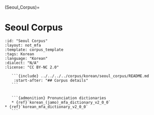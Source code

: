 
(Seoul_Corpus)=
# Seoul Corpus

``````{corpus} Seoul Corpus
:id: "Seoul Corpus"
:layout: not_mfa
:template: corpus_template
:tags: Korean
:language: "Korean"
:dialect: "N/A"
:license: "CC BY-NC 2.0"

   ```{include} ../../../../corpus/korean/seoul_corpus/README.md
    :start-after: "## Corpus details"
   ```


   ```{admonition} Pronunciation dictionaries
   * {ref}`korean_(jamo)_mfa_dictionary_v2_0_0`
* {ref}`korean_mfa_dictionary_v2_0_0`
   ```
``````
